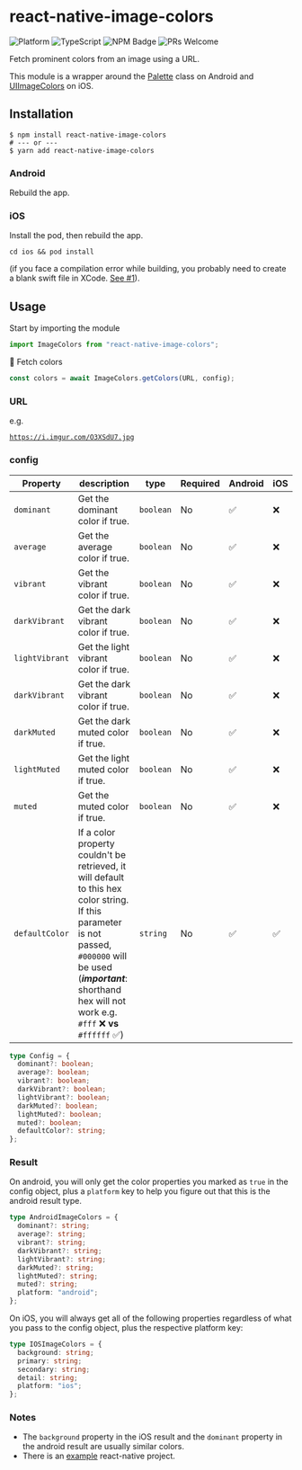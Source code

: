 # react-native-image-colors

![Platform](https://img.shields.io/badge/platform-ios%20%7C%20android-green)
![TypeScript](https://img.shields.io/badge/typescript-typed-blue)
![NPM Badge](https://img.shields.io/npm/v/react-native-image-colors)
![PRs Welcome](https://img.shields.io/badge/PRs-welcome-%23ff69b4)

Fetch prominent colors from an image using a URL.

This module is a wrapper around the [Palette](https://developer.android.com/reference/androidx/palette/graphics/Palette) class on Android and [UIImageColors](https://github.com/jathu/UIImageColors) on iOS.

## Installation

```
$ npm install react-native-image-colors
# --- or ---
$ yarn add react-native-image-colors
```

### Android

Rebuild the app.

### iOS

Install the pod, then rebuild the app.

`cd ios && pod install`

(if you face a compilation error while building, you probably need to create a blank swift file in XCode. [See #1](https://github.com/osamaq/react-native-image-colors/issues/1)).

## Usage

Start by importing the module

```js
import ImageColors from "react-native-image-colors";
```

🎨 Fetch colors

```js
const colors = await ImageColors.getColors(URL, config);
```

### URL

e.g.

[`https://i.imgur.com/O3XSdU7.jpg`](https://i.imgur.com/O3XSdU7.jpg)

### config

| Property       | description                                                                                                                                                                                                                    | type      | Required | Android | iOS |
| -------------- | ------------------------------------------------------------------------------------------------------------------------------------------------------------------------------------------------------------------------------ | --------- | -------- | ------- | --- |
| `dominant`     | Get the dominant color if true.                                                                                                                                                                                                | `boolean` | No       | ✅      | ❌  |
| `average`      | Get the average color if true.                                                                                                                                                                                                 | `boolean` | No       | ✅      | ❌  |
| `vibrant`      | Get the vibrant color if true.                                                                                                                                                                                                 | `boolean` | No       | ✅      | ❌  |
| `darkVibrant`  | Get the dark vibrant color if true.                                                                                                                                                                                            | `boolean` | No       | ✅      | ❌  |
| `lightVibrant` | Get the light vibrant color if true.                                                                                                                                                                                           | `boolean` | No       | ✅      | ❌  |
| `darkVibrant`  | Get the dark vibrant color if true.                                                                                                                                                                                            | `boolean` | No       | ✅      | ❌  |
| `darkMuted`    | Get the dark muted color if true.                                                                                                                                                                                              | `boolean` | No       | ✅      | ❌  |
| `lightMuted`   | Get the light muted color if true.                                                                                                                                                                                             | `boolean` | No       | ✅      | ❌  |
| `muted`        | Get the muted color if true.                                                                                                                                                                                                   | `boolean` | No       | ✅      | ❌  |
| `defaultColor` | If a color property couldn't be retrieved, it will default to this hex color string. If this parameter is not passed, `#000000` will be used (**_important_**: shorthand hex will not work e.g. `#fff` ❌ **vs** `#ffffff` ✅) | `string`  | No       | ✅      | ✅  |

```ts
type Config = {
  dominant?: boolean;
  average?: boolean;
  vibrant?: boolean;
  darkVibrant?: boolean;
  lightVibrant?: boolean;
  darkMuted?: boolean;
  lightMuted?: boolean;
  muted?: boolean;
  defaultColor?: string;
};
```

### Result

On android, you will only get the color properties you marked as `true` in the config object, plus a `platform` key to help you figure out that this is the android result type.

```ts
type AndroidImageColors = {
  dominant?: string;
  average?: string;
  vibrant?: string;
  darkVibrant?: string;
  lightVibrant?: string;
  darkMuted?: string;
  lightMuted?: string;
  muted?: string;
  platform: "android";
};
```

On iOS, you will always get all of the following properties regardless of what you pass to the config object, plus the respective platform key:

```ts
type IOSImageColors = {
  background: string;
  primary: string;
  secondary: string;
  detail: string;
  platform: "ios";
};
```

### Notes

- The `background` property in the iOS result and the `dominant` property in the android result are usually similar colors.
- There is an [example](https://github.com/osamaq/react-native-image-colors/tree/master/example) react-native project.
